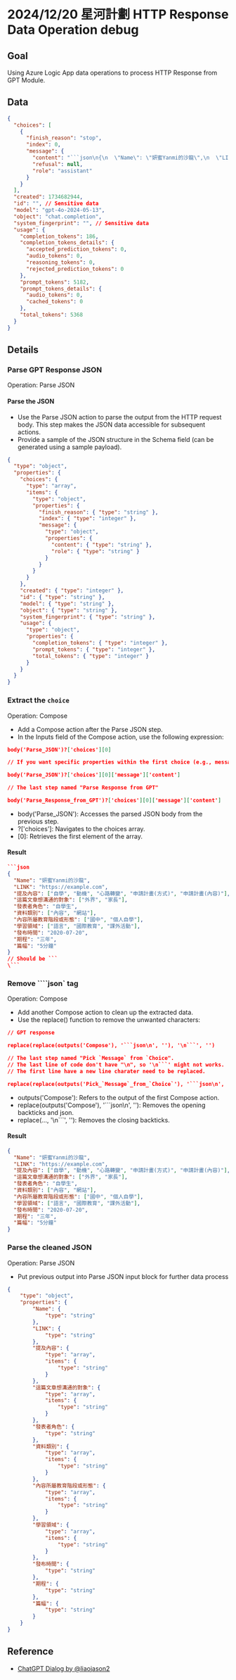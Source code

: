 # 2024/12/20 星河計劃 HTTP Response Data Operation debug  

## Goal

Using Azure Logic App data operations to process HTTP Response from GPT Module.

## Data

```json
{
  "choices": [
    {
      "finish_reason": "stop",
      "index": 0,
      "message": {
        "content": "```json\n{\n  \"Name\": \"妍蜜Yanmi的沙龍\",\n  \"LINK\": \"https://example.com\",\n  \"提及內容\": [\"自學\", \"動機\", \"心路轉變\", \"申請計畫(方式)\", \"申請計畫(內容)\"],\n  \"這篇文章想溝通的對象\": [\"外界\", \"家長\"],\n  \"發表者角色\": \"自學生\",\n  \"資料類別\": [\"內容\", \"網站\"],\n  \"內容所屬教育階段或形態\": [\"國中\", \"個人自學\"],\n  \"學習領域\": [\"語言\", \"國際教育\", \"課外活動\"],\n  \"發布時間\": \"2020-07-20\",\n  \"期程\": \"三年\",\n  \"篇幅\": \"5分鐘\"\n}\n```",
        "refusal": null,
        "role": "assistant"
      }
    }
  ],
  "created": 1734682944,
  "id": "", // Sensitive data
  "model": "gpt-4o-2024-05-13",
  "object": "chat.completion",
  "system_fingerprint": "", // Sensitive data
  "usage": {
    "completion_tokens": 186,
    "completion_tokens_details": {
      "accepted_prediction_tokens": 0,
      "audio_tokens": 0,
      "reasoning_tokens": 0,
      "rejected_prediction_tokens": 0
    },
    "prompt_tokens": 5182,
    "prompt_tokens_details": {
      "audio_tokens": 0,
      "cached_tokens": 0
    },
    "total_tokens": 5368
  }
}
```

## Details

### Parse GPT Response JSON  

Operation: Parse JSON

#### Parse the JSON

- Use the Parse JSON action to parse the output from the HTTP request body. This step makes the JSON data accessible for subsequent actions.  
- Provide a sample of the JSON structure in the Schema field (can be generated using a sample payload).

```json
{
  "type": "object",
  "properties": {
    "choices": {
      "type": "array",
      "items": {
        "type": "object",
        "properties": {
          "finish_reason": { "type": "string" },
          "index": { "type": "integer" },
          "message": {
            "type": "object",
            "properties": {
              "content": { "type": "string" },
              "role": { "type": "string" }
            }
          }
        }
      }
    },
    "created": { "type": "integer" },
    "id": { "type": "string" },
    "model": { "type": "string" },
    "object": { "type": "string" },
    "system_fingerprint": { "type": "string" },
    "usage": {
      "type": "object",
      "properties": {
        "completion_tokens": { "type": "integer" },
        "prompt_tokens": { "type": "integer" },
        "total_tokens": { "type": "integer" }
      }
    }
  }
}
```

### Extract the ```choice```

Operation: Compose

- Add a Compose action after the Parse JSON step.  
- In the Inputs field of the Compose action, use the following expression:

```json
body('Parse_JSON')?['choices'][0]

// If you want specific properties within the first choice (e.g., message.content), you can further extend the expression:

body('Parse_JSON')?['choices'][0]['message']['content']

// The last step named "Parse Response from GPT"

body('Parse_Response_from_GPT')?['choices'][0]['message']['content']
```

- body('Parse_JSON'): Accesses the parsed JSON body from the previous step.
- ?['choices']: Navigates to the choices array.
- [0]: Retrieves the first element of the array.

#### Result

```json
```json
{
  "Name": "妍蜜Yanmi的沙龍",
  "LINK": "https://example.com",
  "提及內容": ["自學", "動機", "心路轉變", "申請計畫(方式)", "申請計畫(內容)"],
  "這篇文章想溝通的對象": ["外界", "家長"],
  "發表者角色": "自學生",
  "資料類別": ["內容", "網站"],
  "內容所屬教育階段或形態": ["國中", "個人自學"],
  "學習領域": ["語言", "國際教育", "課外活動"],
  "發布時間": "2020-07-20",
  "期程": "三年",
  "篇幅": "5分鐘"
}
// Should be ```
\```
```

### Remove ````json` tag

Operation: Compose  

- Add another Compose action to clean up the extracted data.
- Use the replace() function to remove the unwanted characters:

```json
// GPT response

replace(replace(outputs('Compose'), '```json\n', ''), '\n```', '')

// The last step named "Pick `Message` from `Choice".
// The last line of code don't have "\n", so '\n```' might not works.
// The first line have a new line charater need to be replaced.

replace(replace(outputs('Pick_`Message`_from_`Choice`'), '```json\n', ''), '```', '')

```

- outputs('Compose'): Refers to the output of the first Compose action.
- replace(outputs('Compose'), '```json\n', ''): Removes the opening backticks and json.
- replace(..., '\n```', ''): Removes the closing backticks.

#### Result

```json
{
  "Name": "妍蜜Yanmi的沙龍",
  "LINK": "https://example.com",
  "提及內容": ["自學", "動機", "心路轉變", "申請計畫(方式)", "申請計畫(內容)"],
  "這篇文章想溝通的對象": ["外界", "家長"],
  "發表者角色": "自學生",
  "資料類別": ["內容", "網站"],
  "內容所屬教育階段或形態": ["國中", "個人自學"],
  "學習領域": ["語言", "國際教育", "課外活動"],
  "發布時間": "2020-07-20",
  "期程": "三年",
  "篇幅": "5分鐘"
}
```

### Parse the cleaned JSON

Operation: Parse JSON  

- Put previous output into Parse JSON input block for further data process

```json
{
    "type": "object",
    "properties": {
        "Name": {
            "type": "string"
        },
        "LINK": {
            "type": "string"
        },
        "提及內容": {
            "type": "array",
            "items": {
                "type": "string"
            }
        },
        "這篇文章想溝通的對象": {
            "type": "array",
            "items": {
                "type": "string"
            }
        },
        "發表者角色": {
            "type": "string"
        },
        "資料類別": {
            "type": "array",
            "items": {
                "type": "string"
            }
        },
        "內容所屬教育階段或形態": {
            "type": "array",
            "items": {
                "type": "string"
            }
        },
        "學習領域": {
            "type": "array",
            "items": {
                "type": "string"
            }
        },
        "發布時間": {
            "type": "string"
        },
        "期程": {
            "type": "string"
        },
        "篇幅": {
            "type": "string"
        }
    }
}
```

## Reference

- [ChatGPT Dialog by @liaojason2](https://chatgpt.com/share/676534c8-97b4-8008-ad3b-7f8ee62db8b0)


